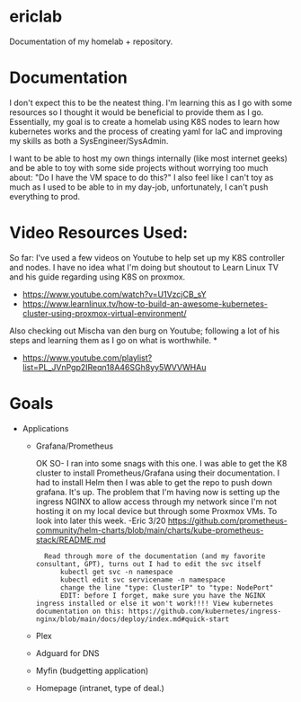 # ericlab
Documentation of my homelab + repository.

# Documentation

I don't expect this to be the neatest thing. I'm learning this as I go with some resources so I thought it would be beneficial to provide 
them as I go.
Essentially, my goal is to create a homelab using K8S nodes to learn how kubernetes works and the process of creating yaml for IaC and improving my skills as both a SysEngineer/SysAdmin.

I want to be able to host my own things internally (like most internet geeks) and be able to toy with some side projects without worrying too much about: "Do I have the VM space to do this?" I also feel like I can't toy as much as I used to be able to in my day-job, unfortunately, I can't push everything to prod.


# Video Resources Used:
	
So far: I've used a few videos on Youtube to help set up my K8S controller and nodes. I have no idea what I'm doing but shoutout to 
Learn Linux TV and his guide regarding using K8S on proxmox.
	
* https://www.youtube.com/watch?v=U1VzcjCB_sY
* https://www.learnlinux.tv/how-to-build-an-awesome-kubernetes-cluster-using-proxmox-virtual-environment/

Also checking out Mischa van den burg on Youtube; following a lot of his steps and learning them as I go on what is worthwhile. * 

* https://www.youtube.com/playlist?list=PL_JVnPgp2IReqn18A46SGh8yy5WVVWHAu

# Goals
* Applications

	* Grafana/Prometheus
		
		OK SO- 
		I ran into some snags with this one. I was able to get the K8 cluster to install Prometheus/Grafana using their documentation. I had to install Helm then I was able to get the repo to push down grafana. It's up. The problem that I'm having now is setting up the ingress NGINX to allow access through my network since I'm not hosting it on my local device but through some Proxmox VMs. To look into later this week. -Eric 3/20
		https://github.com/prometheus-community/helm-charts/blob/main/charts/kube-prometheus-stack/README.md
			
			Read through more of the documentation (and my favorite consultant, GPT), turns out I had to edit the svc itself 
				kubectl get svc -n namespace
				kubectl edit svc servicename -n namespace
				change the line "type: ClusterIP" to "type: NodePort"
				EDIT: before I forget, make sure you have the NGINX ingress installed or else it won't work!!!! View kubernetes documentation on this: https://github.com/kubernetes/ingress-nginx/blob/main/docs/deploy/index.md#quick-start

	* Plex 
	* Adguard for DNS 
	* Myfin (budgetting application) 
	* Homepage (intranet, type of deal.)


